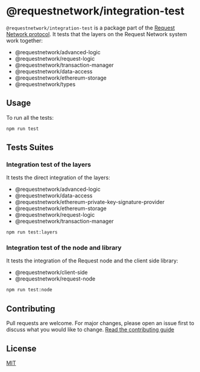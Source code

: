 # @requestnetwork/integration-test

`@requestnetwork/integration-test` is a package part of the [Request Network protocol](https://github.com/RequestNetwork/requestNetwork).
It tests that the layers on the Request Network system work together:

- @requestnetwork/advanced-logic
- @requestnetwork/request-logic
- @requestnetwork/transaction-manager
- @requestnetwork/data-access
- @requestnetwork/ethereum-storage
- @requestnetwork/types

## Usage

To run all the tests:

```bash
npm run test
```

## Tests Suites

### Integration test of the layers

It tests the direct integration of the layers:

- @requestnetwork/advanced-logic
- @requestnetwork/data-access
- @requestnetwork/ethereum-private-key-signature-provider
- @requestnetwork/ethereum-storage
- @requestnetwork/request-logic
- @requestnetwork/transaction-manager

```bash
npm run test:layers
```

### Integration test of the node and library

It tests the integration of the Request node and the client side library:

- @requestnetwork/client-side
- @requestnetwork/request-node

```bash
npm run test:node
```

## Contributing

Pull requests are welcome. For major changes, please open an issue first to discuss what you would like to change.
[Read the contributing guide](https://github.com/RequestNetwork/requestNetwork/blob/master/CONTRIBUTING.md)

## License

[MIT](https://github.com/RequestNetwork/requestNetwork/blob/develop-v2/LICENSE)
